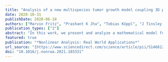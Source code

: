 ```yaml
---
title: "Analysis of a new multispecies tumor growth model coupling 3D phase-fields with a 1D vascular network"
date: 2020-10-31
publishDate: 2020-06-18
authors: ["Marvin Fritz", "Prashant K Jha", "Tobias Köppl", "J Tinsley Oden", "Barbara Wohlmuth"]
publication_types: ["2"]
abstract: "In this work, we present and analyze a mathematical model for tumor growth incorporating ECM erosion, interstitial flow, and the effect of vascular flow and nutrient transport. The model is of phase-field or diffused-interface type in which multiple phases of cell species and other constituents are separated by smooth evolving interfaces. The model involves a mesoscale version of Darcy’s law to capture the flow mechanism in the tissue matrix. Modeling flow and transport processes in the vasculature supplying the healthy and cancerous tissue, one-dimensional (1D) equations are considered. Since the models governing the transport and flow processes are defined together with cell species models on a three-dimensional (3D) domain, we obtain a 3D–1D coupled model."
featured: true
publication: "*Nonlinear Analysis: Real World Applications*"
url_source: "{https://www.sciencedirect.com/science/article/pii/S1468121821000432"
doi: "10.1016/j.nonrwa.2021.103331"
---
```

